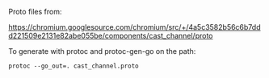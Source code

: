 Proto files from:

https://chromium.googlesource.com/chromium/src/+/4a5c3582b56c6b7ddd221509e2131e82abe055be/components/cast_channel/proto

To generate with protoc and protoc-gen-go on the path:

    protoc --go_out=. cast_channel.proto